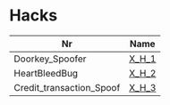 

# Hacks



| Nr | Name | 
|  --  |  --  | 
| Doorkey_Spoofer | [X_H_1](List/Doorkey_Spoofer.md) | 
| HeartBleedBug | [X_H_2](List/HeartBleedBug.md) | 
| Credit_transaction_Spoof | [X_H_3](List/Credit_transaction_Spoof.md) | 

